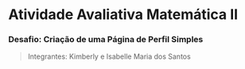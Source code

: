 # Atividade Avaliativa Matemática II
### Desafio: Criação de uma Página de Perfil Simples

> Integrantes: Kimberly e Isabelle Maria dos Santos
